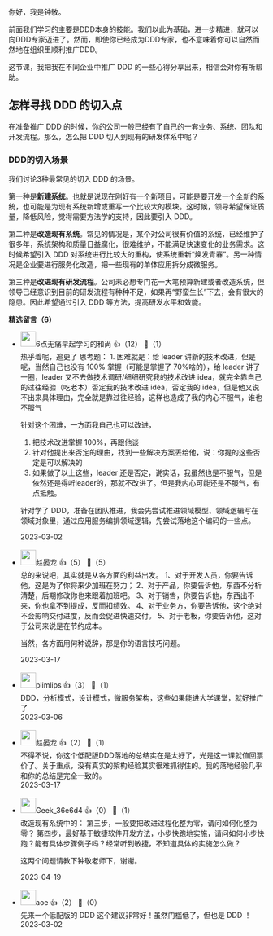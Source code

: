 你好，我是钟敬。

前面我们学习的主要是DDD本身的技能。我们以此为基础，进一步精进，就可以向DDD专家迈进了。然而，即使你已经成为DDD专家，也不意味着你可以自然而然地在组织里顺利推广DDD。

这节课，我把我在不同企业中推广 DDD 的一些心得分享出来，相信会对你有所帮助。

## 怎样寻找 DDD 的切入点

在准备推广 DDD 的时候，你的公司一般已经有了自己的一套业务、系统、团队和开发流程。那么，怎么把 DDD 切入到现有的研发体系中呢？

### DDD的切入场景

我们讨论3种最常见的切入 DDD 的场景。

第一种是**新建系统**。也就是说现在刚好有一个新项目，可能是要开发一个全新的系统，也可能是为现有系统新增或重写一个比较大的模块。这时候，领导希望保证质量，降低风险，觉得需要方法学的支持，因此要引入 DDD。

第二种是**改造现有系统**。常见的情况是，某个对公司很有价值的系统，已经维护了很多年，系统架构和质量日益腐化，很难维护，不能满足快速变化的业务需求。这时候希望引入 DDD 对系统进行比较大的重构，使系统重新“焕发青春”。另一种情况是企业要进行服务化改造，把一些现有的单体应用拆分成微服务。

第三种是**改进现有研发流程**。公司未必想专门花一大笔预算新建或者改造系统，但领导已经意识到目前的研发流程有种种不足，如果再“野蛮生长”下去，会有很大的隐患。因此希望通过引入 DDD 等方法，提高研发水平和效能。
<div><strong>精选留言（6）</strong></div><ul>
<li><img src="https://static001.geekbang.org/account/avatar/00/19/fd/58/1af629c7.jpg" width="30px"><span>6点无痛早起学习的和尚</span> 👍（12） 💬（1）<div>热乎着呢，追更了
思考题：
1. 困难就是：给 leader 讲新的技术改进，但是呢，当然自己也没有 100% 掌握（可能是掌握了 70%啥的），给 leader 讲了一圈，leader 又不去做技术调研&#47;细细研究我的技术改进 idea，就完全靠自己的过往经验（吃老本）否定我的技术改进 idea，否定我的 idea，但是他又说不出来具体理由，完全就是靠过往经验，这样也造成了我的内心不服气，谁也不服气

针对这个困难，一方面我自己也可以改进，
1. 把技术改进掌握 100%，再跟他谈
2. 针对他提出来否定的理由，找到一些解决方案丢给他，说：你提的这些否定是可以解决的
3. 如果做了以上这些，leader 还是否定，说实话，我虽然也是不服气，但是依然还是得听leader的，那就不改进了。但是我内心可能还是不服气，有点抵触。

针对学了 DDD，准备在团队推进，我会先尝试推进领域模型、领域逻辑写在领域对象里，通过应用服务编排领域逻辑，先尝试落地这个编码的一些点。</div>2023-03-02</li><br/><li><img src="https://static001.geekbang.org/account/avatar/00/28/cb/c5/c1d7ca5e.jpg" width="30px"><span>赵晏龙</span> 👍（5） 💬（5）<div>总的来说吧，其实就是从各方面的利益出发。
1、对于开发人员，你要告诉他，这是为了你将来少加班在努力；
2、对于产品，你要告诉他，东西不分析清楚，后期修改你也来跟着加班吧。
3、对于销售，你要告诉他，东西出不来，你也拿不到提成，反而扣绩效。
4、对于业务方，你要告诉他，这个绝对不会影响交付进度，反而会促进快速交付。
5、对于老板，你要告诉他，这对于公司来说是在节约成本。

当然，各方面用何种说辞，那是你的语言技巧问题。</div>2023-03-17</li><br/><li><img src="http://thirdwx.qlogo.cn/mmopen/vi_32/4UBeJ4vlwbBU8ibVz6hdgr2Qozco6xSaIgRfNd2zvPPU7BTINsgKcW3MuQmrZ2A3AB0dyiccoHubZxukLZWmHVibw/132" width="30px"><span>plimlips</span> 👍（3） 💬（1）<div>DDD，分析模式，设计模式，微服务架构，这些如果能进大学课堂，就好推广了</div>2023-03-06</li><br/><li><img src="https://static001.geekbang.org/account/avatar/00/28/cb/c5/c1d7ca5e.jpg" width="30px"><span>赵晏龙</span> 👍（2） 💬（1）<div>不得不说，你这个低配版DDD落地的总结实在是太好了，光是这一课就值回票价了。关于重点，没有真实的架构经验其实很难抓得住的。我的落地经验几乎和你的总结是完全一致的。</div>2023-03-17</li><br/><li><img src="" width="30px"><span>Geek_36e6d4</span> 👍（0） 💬（1）<div>改造现有系统中的：
第三步，一般要把改进过程化整为零，请问如何化整为零？
第四步，最好基于敏捷软件开发方法，小步快跑地实施，请问如何小步快跑？能有具体步骤例子吗？经常听到敏捷，不知道具体的实施怎么做？

这两个问题请教下钟敬老师下，谢谢。</div>2023-04-19</li><br/><li><img src="https://static001.geekbang.org/account/avatar/00/11/1d/de/62bfa83f.jpg" width="30px"><span>aoe</span> 👍（2） 💬（0）<div>先来一个低配版的 DDD 这个建议非常好！虽然门槛低了，但也是 DDD ！</div>2023-03-02</li><br/>
</ul>